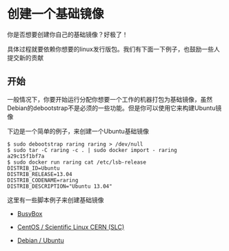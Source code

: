 # 创建一个基础镜像

你是否想要创建你自己的基础镜像？好极了！

具体过程就要依赖你想要的linux发行版包。我们有下面一下例子，也鼓励一些人提交新的贡献

## 开始

一般情况下，你要开始运行分配你想要一个工作的机器打包为基础镜像，虽然Debian的debootstrap不是必须的一些功能。但是你可以使用它来构建Ubuntu镜像

下边是一个简单的例子，来创建一个Ubuntu基础镜像

    $ sudo debootstrap raring raring > /dev/null
    $ sudo tar -C raring -c . | sudo docker import - raring
    a29c15f1bf7a
    $ sudo docker run raring cat /etc/lsb-release
    DISTRIB_ID=Ubuntu
    DISTRIB_RELEASE=13.04
    DISTRIB_CODENAME=raring
    DISTRIB_DESCRIPTION="Ubuntu 13.04"
    
这里有一些脚本例子来创建基础镜像

- [BusyBox](https://github.com/dotcloud/docker/blob/master/contrib/mkimage-busybox.sh)

- [CentOS / Scientific Linux CERN (SLC)](https://github.com/dotcloud/docker/blob/master/contrib/mkimage-rinse.sh)

- [Debian / Ubuntu](https://github.com/dotcloud/docker/blob/master/contrib/mkimage-debootstrap.sh)
